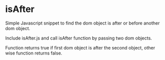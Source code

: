 # isAfter
Simple Javascript snippet to find the dom object is after or before another dom object.

Include isAfter.js and call isAfter function by passing two dom objects.

Function returns true if first dom object is after the second object, other wise function returns false.
